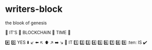 # writers-block
the blook of genesis

:clap: IT'S :clap: BLOCKCHAIN :clap: TIME :clap:

:hash: :zero: YES :arrow_down: :arrow_lower_left: :arrow_left: :arrow_upper_left: :arrow_up: :arrow_upper_right: :arrow_right: :arrow_lower_right: :1234: IT :one: :two: :three: :four: :five: :six: :seven: :eight: :nine: :ten: IS :heavy_check_mark: